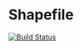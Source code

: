 # Shapefile

[![Build Status](https://travis-ci.org/Keno/Shapefile.jl.png)](https://travis-ci.org/Keno/Shapefile.jl)
